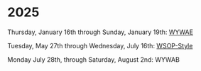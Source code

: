 # 2025

Thursday, January 16th through Sunday, January 19th: [WYWAE](2025/wywae.md)

Tuesday, May 27th through Wednesday, July 16th: [WSOP-Style](2025/wsop-style.md)

Monday July 28th, through Saturday, August 2nd: WYWAB
